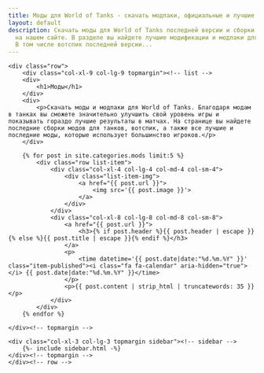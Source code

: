 ```yaml
---
title: Моды для World of Tanks - скачать модпаки, официальные и лучшие сборки
layout: default
description: Скачать моды для World of Tanks последней версии и сборки модов WoT можно
  на нашем сайте. В разделе вы найдете лучшие модификации и модпаки для игры бесплатно!
  В том числе вотспик последней версии...
---
```


<div class="container-xl category-page">
	
    <div class="row">
        <div class="col-xl-9 col-lg-9 topmargin"><!-- list -->
		<div>
			<h1>Моды</h1>
		</div>	
		<div>	
			<p>Скачать моды и модпаки для World of Tanks. Благодаря модам в танках вы сможете значительно улучшить свой уровень игры и показывать гораздо лучшие результаты в матчах. На странице вы найдете последние сборки модов для танков, вотспик, а также все лучшие и последние моды, которые использует большинство игроков.</p>
		</div>	
		
		{% for post in site.categories.mods limit:5 %} 
			<div class="row list-item">
				<div class="col-xl-4 col-lg-4 col-md-4 col-sm-4">
					<div class="list-item-img">
						<a href="{{ post.url }}">
							<img src='{{ post.image }}'>
						</a>
					</div>
				</div>
				<div class="col-xl-8 col-lg-8 col-md-8 col-sm-8">
					<a href="{{ post.url }}">
						<h3>{% if post.header %}{{ post.header | escape }}{% else %}{{ post.title | escape }}{% endif %}</h3>
					</a>
					<p>
						<time datetime='{{ post.date|date:"%d.%m.%Y" }}' class="item-published"><i class="fa fa-calendar" aria-hidden="true"></i> {{ post.date|date:"%d.%m.%Y" }}</time>
					</p>
					<p>{{ post.content | strip_html | truncatewords: 35 }}</p>
				</div>
			</div>
		{% endfor %}
		
	</div><!-- topmargin -->
	    
	<div class="col-xl-3 col-lg-3 topmargin sidebar"><!-- sidebar -->
		{%- include sidebar.html -%}
	</div><!-- topmargin -->
    </div><!-- row -->

</div><!-- container -->
